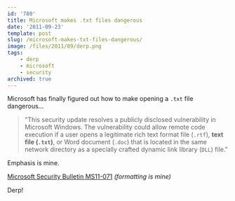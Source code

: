 ```yaml
---
id: '780'
title: Microsoft makes .txt files dangerous
date: '2011-09-23'
template: post
slug: /microsoft-makes-txt-files-dangerous/
image: /files/2011/09/derp.png
tags:
    - derp
    - microsoft
    - security
archived: true
---
```


Microsoft has finally figured out how to make opening a `.txt` file
dangerous...

> "This security update resolves a publicly disclosed vulnerability in
> Microsoft Windows. The vulnerability could allow remote code execution if a
> user opens a legitimate rich text format file (`.rtf`), **text file
> (`.txt`)**, or Word document (`.doc`) that is located in the same network
> directory as a specially crafted dynamic link library (`DLL`) file."

Emphasis is mine.

<!-- more -->

[Microsoft Security Bulletin MS11-071](https://technet.microsoft.com/en-us/security/bulletin/ms11-071)
_(formatting is mine)_

Derp!

